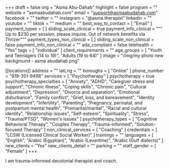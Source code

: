 +++
draft = false
org = "Asma Abu-Dahab"
highlight = false
program = ""
website = "asmaabudahab.com"
email = "support@asmaabudahab.com"
facebook = ""
twitter = ""
instagram = "@asma.therapist"
linkedin = ""
youtube = ""
tiktok = ""
medium = ""
best_way_to_contact = [ "Email" ]
payment_types = [ ]
sliding_scale_clinical = true
payment_info_clinical = """
Up to $230 per session, please inquire.
Out of network benefits via Thrizer"""
payment_types_non_clinical = [ ]
sliding_scale_non_clinical = false
payment_info_non_clinical = ""
ada_compliant = false
telehealth = "Yes"
tags = [ "individual" ]
client_requirements = ""
age_groups = [ "Youth and Teenagers (14 to 19)", "Adults (19 to 64)" ]
image = "/img/my photo new background - asma abudahab.png"

[[locations]]
address = ""
latLng = ""
boroughs = [ "Online" ]
phone_number = "919-351-9498"
services = [ "Psychotherapy" ]
psychotherapy = true
psychotherapy_specialties = [
  "Anxiety",
  "ADHD",
  "Caregiver stress and support",
  "Chronic illness",
  "Coping skills",
  "Chronic pain",
  "Cultural adjustment",
  "Depression",
  "Divorce and separation",
  "Emotional disturbance",
  "Family conflict",
  "Grief, loss, and bereavement",
  "Identity development",
  "Infertility",
  "Parenting",
  "Pregnancy, perinatal, and postpartum mental health",
  "Premarital/marital",
  "Racial and cultural identity",
  "Relationship issues",
  "Self-esteem",
  "Spirituality",
  "Stress",
  "Trauma/PTSD",
  "Women's issues"
]
psychotherapy_types = [
  "Cognitive Behavioral Therapy",
  "Couples Therapy",
  "Trauma-informed",
  "Solution-focused Therapy"
]
non_clinical_services = [ "Coaching" ]
credentials = [ "LCSW (Licensed Clinical Social Worker)" ]
trainings = ""
languages = [
  "English",
  "Arabic (Egyptian)",
  "Arabic (Levantine)",
  "Arabic (Gulf dialects)"
]
new_clients = "Yes"
new_clients_detail = ""
parking = ""
staff_gender = [ "Female" ]
+++

I am trauma-informed decolonial therapist and coach.
